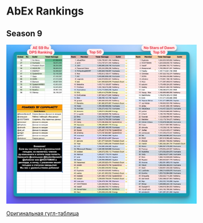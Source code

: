 # AbEx Rankings

## Season 9

![res](../converted/aes9rurank.jpg)

[Оригинальная гугл-таблица](https://docs.google.com/spreadsheets/d/1hsh9Ve9JvRZlpoZem0DYcFEJO6UIcn5wFlsLRgvrce4/edit#gid=0)
